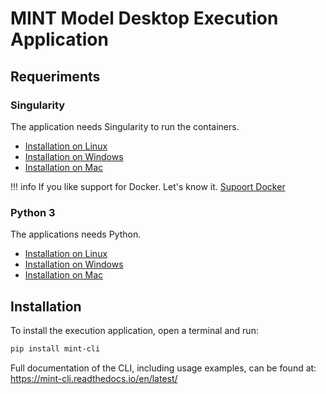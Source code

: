 # MINT Model Desktop Execution Application

## Requeriments

### Singularity 

The application needs Singularity to run the containers. 

- [Installation on Linux](https://sylabs.io/guides/3.5/admin-guide/installation.html#)
- [Installation on Windows](https://sylabs.io/guides/3.5/admin-guide/installation.html#windows)
- [Installation on Mac](https://sylabs.io/singularity-desktop-macos/)


!!! info
    If you like support for Docker. Let's know it. [Supoort Docker](https://github.com/mintproject/mint_cli/issues/15)

### Python 3

The applications needs Python. 

- [Installation on Linux](https://realpython.com/installing-python/#linux)
- [Installation on Windows](https://realpython.com/installing-python/#windows)
- [Installation on Mac](https://realpython.com/installing-python/#macos-mac-os-x)

## Installation

To install the execution application, open a terminal and run:

```bash
pip install mint-cli
```
Full documentation of the CLI, including usage examples, can be found at: https://mint-cli.readthedocs.io/en/latest/
